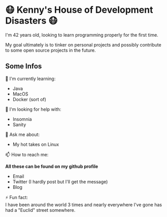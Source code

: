 
# 😷 Kenny's House of Development Disasters 😷
I'm 42 years old, looking to learn programming properly for the first time.  

My goal ultimately is to tinker on personal projects and possibly contribute to some open source projects in the future.

## Some Infos  

🧠 I'm currently learning:
* Java
* MacOS
* Docker (sort of)

🤔 I'm looking for help with:
* Insomnia
* Sanity  

💬 Ask me about:
* My hot takes on Linux

📫 How to reach me:  
  
**All these can be found on my github profile**
* Email
* Twitter (I hardly post but I'll get the message)
* Blog

⚡️ Fun fact:  
I have been around the world 3 times and nearly everywhere I've gone has had a "Euclid" street somewhere.

